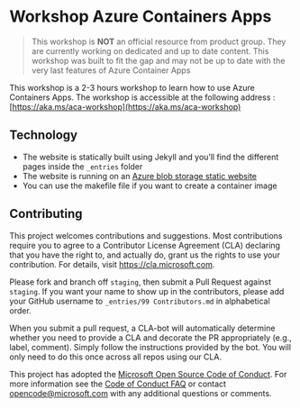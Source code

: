 # Workshop Azure Containers Apps

> This workshop is **NOT** an official resource from product group. They are currently working on dedicated and up to date content. This workshop was built to fit the gap and may not be up to date with the very last features of Azure Container Apps

This workshop is a 2-3 hours workshop to learn how to use Azure Containers Apps. The workshop is accessible at the following address : [https://aka.ms/aca-workshop](https://aka.ms/aca-workshop)

## Technology

- The website is statically built using Jekyll and you’ll find the different pages inside the `_entries` folder
- The website is running on an [Azure blob storage static website](https://docs.microsoft.com/en-us/azure/storage/blobs/storage-blob-static-website)
- You can use the makefile file if you want to create a container image

## Contributing

This project welcomes contributions and suggestions.  Most contributions require you to agree to a
Contributor License Agreement (CLA) declaring that you have the right to, and actually do, grant us
the rights to use your contribution. For details, visit https://cla.microsoft.com.

Please fork and branch off `staging`, then submit a Pull Request against `staging`.
If you want your name to show up in the contributors, please add your GitHub username to `_entries/99 Contributors.md` in alphabetical order.

When you submit a pull request, a CLA-bot will automatically determine whether you need to provide
a CLA and decorate the PR appropriately (e.g., label, comment). Simply follow the instructions
provided by the bot. You will only need to do this once across all repos using our CLA.

This project has adopted the [Microsoft Open Source Code of Conduct](https://opensource.microsoft.com/codeofconduct/).
For more information see the [Code of Conduct FAQ](https://opensource.microsoft.com/codeofconduct/faq/) or
contact [opencode@microsoft.com](mailto:opencode@microsoft.com) with any additional questions or comments.
